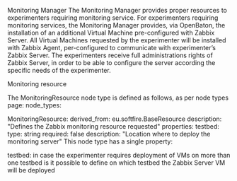 Monitoring Manager
The Monitoring Manager provides proper resources to experimenters requiring monitoring service. For experimenters requiring monitoring services, the Monitoring Manager provides, via OpenBaton, the installation of an additional Virtual Machine pre-configured with Zabbix Server. All Virtual Machines requested by the experimenter will be installed with Zabbix Agent, per-configured to communicate with experimenter’s Zabbix Server. The experimenters receive full administrations rights of Zabbix Server, in order to be able to configure the server according the specific needs of the experimenter.

Monitoring resource

The MonitoringResource node type is defined as follows, as per node types page: node_types:

MonitoringResource:
  derived_from: eu.softfire.BaseResource
  description: "Defines the Zabbix monitoring resource requested"
  properties:
    testbed:
      type: string
      required: false
      description: "Location where to deploy the monitoring server"
This node type has a single property:

testbed: in case the experimenter requires deployment of VMs on more than one testbed is it possible to define on which testbed the Zabbix Server VM will be deployed